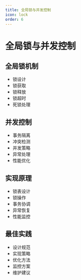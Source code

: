 ```yaml
---
title: 全局锁与并发控制
icon: lock
order: 6
---
```


# 全局锁与并发控制

## 全局锁机制
- 锁设计
- 锁获取
- 锁释放
- 锁超时
- 死锁处理

## 并发控制
- 事务隔离
- 冲突检测
- 并发策略
- 异常处理
- 性能优化

## 实现原理
- 锁表设计
- 锁操作
- 事务协调
- 异常恢复
- 性能监控

## 最佳实践
- 设计规范
- 实现策略
- 优化方法
- 监控方案
- 维护建议
